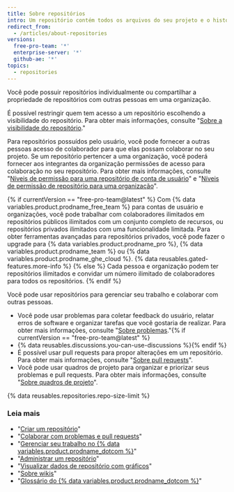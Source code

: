 ```yaml
---
title: Sobre repositórios
intro: Um repositório contém todos os arquivos do seu projeto e o histórico de revisão de cada arquivo. Você pode discutir e gerenciar o trabalho do projeto dentro do repositório.
redirect_from:
  - /articles/about-repositories
versions:
  free-pro-team: '*'
  enterprise-server: '*'
  github-ae: '*'
topics:
  - repositories
---
```


Você pode possuir repositórios individualmente ou compartilhar a propriedade de repositórios com outras pessoas em uma organização.

É possível restringir quem tem acesso a um repositório escolhendo a visibilidade do repositório. Para obter mais informações, consulte "[Sobre a visibilidade do repositório](/github/creating-cloning-and-archiving-repositories/about-repository-visibility)."

Para repositórios possuídos pelo usuário, você pode fornecer a outras pessoas acesso de colaborador para que elas possam colaborar no seu projeto. Se um repositório pertencer a uma organização, você poderá fornecer aos integrantes da organização permissões de acesso para colaboração no seu repositório. Para obter mais informações, consulte "[Níveis de permissão para uma repositório de conta de usuário](/articles/permission-levels-for-a-user-account-repository/)" e "[Níveis de permissão de repositório para uma organização](/articles/repository-permission-levels-for-an-organization/)".

{% if currentVersion == "free-pro-team@latest" %}
Com
{% data variables.product.prodname_free_team %} para contas de usuário e organizações, você pode trabalhar com colaboradores ilimitados em repositórios públicos ilimitados com um conjunto completo de recursos, ou repositórios privados ilimitados com uma funcionalidade limitada. Para obter ferramentas avançadas para repositórios privados, você pode fazer o upgrade para {% data variables.product.prodname_pro %}, {% data variables.product.prodname_team %} ou {% data variables.product.prodname_ghe_cloud %}. {% data reusables.gated-features.more-info %}
{% else %}
Cada pessoa e organização podem ter repositórios ilimitados e convidar um número ilimitado de colaboradores para todos os repositórios.
{% endif %}

Você pode usar repositórios para gerenciar seu trabalho e colaborar com outras pessoas.
- Você pode usar problemas para coletar feedback do usuário, relatar erros de software e organizar tarefas que você gostaria de realizar. Para obter mais informações, consulte "[Sobre problemas](/github/managing-your-work-on-github/about-issues)."{% if currentVersion == "free-pro-team@latest" %}
- {% data reusables.discussions.you-can-use-discussions %}{% endif %}
- É possível usar pull requests para propor alterações em um repositório. Para obter mais informações, consulte "[Sobre pull requests](/github/collaborating-with-issues-and-pull-requests/about-pull-requests)".
- Você pode usar quadros de projeto para organizar e priorizar seus problemas e pull requests. Para obter mais informações, consulte "[Sobre quadros de projeto](/github/managing-your-work-on-github/about-project-boards)".

{% data reusables.repositories.repo-size-limit %}

### Leia mais

- "[Criar um repositório](/articles/creating-a-new-repository)"
- "[Colaborar com problemas e pull requests](/categories/collaborating-with-issues-and-pull-requests)"
- "[Gerenciar seu trabalho no {% data variables.product.prodname_dotcom %}](/categories/managing-your-work-on-github/)"
- "[Administrar um repositório](/categories/administering-a-repository)"
- "[Visualizar dados de repositório com gráficos](/categories/visualizing-repository-data-with-graphs/)"
- "[Sobre wikis](/communities/documenting-your-project-with-wikis/about-wikis)"
- "[Glossário do {% data variables.product.prodname_dotcom %}](/articles/github-glossary)"
